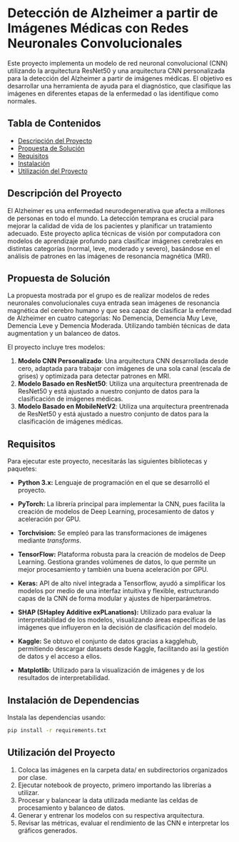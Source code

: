 # Detección de Alzheimer a partir de Imágenes Médicas con Redes Neuronales Convolucionales

Este proyecto implementa un modelo de red neuronal convolucional (CNN) utilizando la arquitectura ResNet50 y una arquitectura CNN personalizada para la detección del Alzheimer a partir de imágenes médicas. El objetivo es desarrollar una herramienta de ayuda para el diagnóstico, que clasifique las imágenes en diferentes etapas de la enfermedad o las identifique como normales.

## Tabla de Contenidos
- [Descripción del Proyecto](#descripción-del-proyecto)
- [Propuesta de Solución](#propuesta-de-solución)
- [Requisitos](#requisitos)
- [Instalación](#instalación-de-dependencias)
- [Utilización del Proyecto](#utilización-del-proyecto)

## Descripción del Proyecto
El Alzheimer es una enfermedad neurodegenerativa que afecta a millones de personas en todo el mundo. La detección temprana es crucial para mejorar la calidad de vida de los pacientes y planificar un tratamiento adecuado. Este proyecto aplica técnicas de visión por computadora con modelos de aprendizaje profundo para clasificar imágenes cerebrales en distintas categorías (normal, leve, moderado y severo), basándose en el análisis de patrones en las imágenes de resonancia magnética (MRI).

## Propuesta de Solución
La propuesta mostrada por el grupo es de realizar modelos de redes neuronales convolucionales cuya entrada sean imágenes de resonancia magnética del cerebro humano y que sea capaz de clasificar la enfermedad de 
Alzheimer en cuatro categorías: No Demencia, Demencia Muy Leve, Demencia Leve y Demencia Moderada. Utilizando también técnicas de data augmentation y un balanceo de datos.

El proyecto incluye tres modelos:
1. **Modelo CNN Personalizado**: Una arquitectura CNN desarrollada desde cero, adaptada para trabajar con imágenes de una sola canal (escala de grises) y optimizada para detectar patrones en MRI.
2. **Modelo Basado en ResNet50**: Utiliza una arquitectura preentrenada de ResNet50 y está ajustado a nuestro conjunto de datos para la clasificación de imágenes médicas.
3. **Modelo Basado en MobileNetV2**: Utiliza una arquitectura preentrenada de ResNet50 y está ajustado a nuestro conjunto de datos para la clasificación de imágenes médicas.

## Requisitos
Para ejecutar este proyecto, necesitarás las siguientes bibliotecas y paquetes:
- **Python 3.x:**
  Lenguaje de programación en el que se desarrolló el proyecto.
  
- **PyTorch:**
  La librería principal para implementar la CNN, pues facilita la creación de modelos de Deep Learning, procesamiento de datos y aceleración por GPU.

- **Torchvision:**
  Se empleó para las transformaciones de imágenes mediante *transforms*.
  
- **TensorFlow:**
  Plataforma robusta para la creación de modelos de Deep Learning. Gestiona grandes volúmenes de datos, lo que permite un mejor procesamiento y también
  una buena aceleración por GPU.
  
- **Keras:**
  API de alto nivel integrada a Tensorflow, ayudó a simplificar los modelos por medio de una interfaz intuitiva y flexible, estructurando capas de la CNN de forma modular
  y ajustes de hiperparámetros.

- **SHAP (SHapley Additive exPLanations):**
  Utilizado para evaluar la interpretabilidad de los modelos, visualizando áreas específicas de las imágenes que influyeron en la decisión de clasificación del modelo.

- **Kaggle:**
  Se obtuvo el conjunto de datos gracias a kagglehub, permitiendo descargar datasets desde Kaggle, facilitando así la gestión de datos y el acceso a ellos.
  
- **Matplotlib:**
  Utilizado para la visualización de imágenes y de los resultados de interpretabilidad.

## Instalación de Dependencias
Instala las dependencias usando:
```bash
pip install -r requirements.txt
```

## Utilización del Proyecto

1. Coloca las imágenes en la carpeta data/ en subdirectorios organizados por clase.
2. Ejecutar notebook de proyecto, primero importando las librerías a utilizar.
3. Procesar y balancear la data utilizada mediante las celdas de procesamiento y balanceo de datos.
4. Generar y entrenar los modelos con su respectiva arquitectura.
5. Revisar las métricas, evaluar el rendimiento de las CNN e interpretar los gráficos generados.
